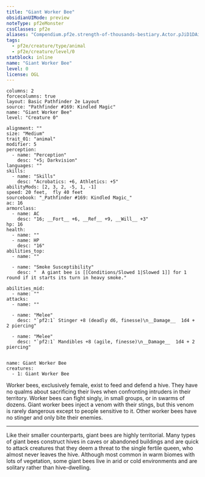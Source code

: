 ```yaml
---
title: "Giant Worker Bee"
obsidianUIMode: preview
noteType: pf2eMonster
cssClasses: pf2e
aliases: "Compendium.pf2e.strength-of-thousands-bestiary.Actor.pJiD1DAiCFdVvnys" 
tags:
  - pf2e/creature/type/animal
  - pf2e/creature/level/0
statblock: inline
name: "Giant Worker Bee"
level: 0
license: OGL
---
```


```statblock
columns: 2
forcecolumns: true
layout: Basic Pathfinder 2e Layout
source: "Pathfinder #169: Kindled Magic"
name: "Giant Worker Bee"
level: "Creature 0"

alignment: ""
size: "Medium"
trait_01: "animal"
modifier: 5
perception:
  - name: "Perception"
    desc: "+5; Darkvision"
languages: ""
skills:
  - name: "Skills"
    desc: "Acrobatics: +6, Athletics: +5"
abilityMods: [2, 3, 2, -5, 1, -1]
speed: 20 feet,  fly 40 feet
sourcebook: "_Pathfinder #169: Kindled Magic_"
ac: 16
armorclass:
  - name: AC
    desc: "16; __Fort__ +6, __Ref__ +9, __Will__ +3"
hp: 16
health:
  - name: ""
  - name: HP
    desc: "16"
abilities_top:
  - name: ""

  - name: "Smoke Susceptibility"
    desc: "  A giant bee is [[Conditions/Slowed 1|Slowed 1]] for 1 round if it starts its turn in heavy smoke."

abilities_mid:
  - name: ""
attacks:
  - name: ""

  - name: "Melee"
    desc: "`pf2:1` Stinger +8 (deadly d6, finesse)\n__Damage__  1d4 + 2 piercing"

  - name: "Melee"
    desc: "`pf2:1` Mandibles +8 (agile, finesse)\n__Damage__  1d4 + 2 piercing"
 
```

```encounter-table
name: Giant Worker Bee
creatures:
  - 1: Giant Worker Bee
```



Worker bees, exclusively female, exist to feed and defend a hive. They have no qualms about sacrificing their lives when confronting intruders in their territory. Worker bees can fight singly, in small groups, or in swarms of dozens. Giant worker bees inject a venom with their stings, but this venom is rarely dangerous except to people sensitive to it. Other worker bees have no stinger and only bite their enemies.

* * *

Like their smaller counterparts, giant bees are highly territorial. Many types of giant bees construct hives in caves or abandoned buildings and are quick to attack creatures that they deem a threat to the single fertile queen, who almost never leaves the hive. Although most common in warm biomes with lots of vegetation, some giant bees live in arid or cold environments and are solitary rather than hive-dwelling.
